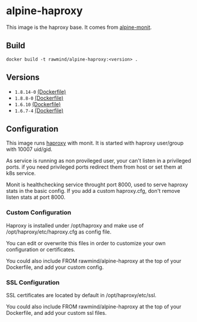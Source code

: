 alpine-haproxy 
==============

This image is the haproxy base. It comes from [alpine-monit][alpine-monit].

## Build

```
docker build -t rawmind/alpine-haproxy:<version> .
```

## Versions

- `1.8.14-0` [(Dockerfile)](https://github.com/rawmind0/alpine-haproxy/blob/1.8.14-0/Dockerfile)
- `1.8.8-0` [(Dockerfile)](https://github.com/rawmind0/alpine-haproxy/blob/1.8.8-0/Dockerfile)
- `1.6.10` [(Dockerfile)](https://github.com/rawmind0/alpine-haproxy/blob/1.6.10/Dockerfile)
- `1.6.7-4` [(Dockerfile)](https://github.com/rawmind0/alpine-haproxy/blob/1.6.7-4/Dockerfile)


## Configuration

This image runs [haproxy][haproxy] with monit. It is started with haproxy user/group with 10007 uid/gid.

As service is running as non provileged user, your can't listen in a privileged ports. if you need privileged ports redirect them from host or set them at k8s service.

Monit is healthchecking service throught port 8000, used to serve haproxy stats in the basic config. If you add a custom haproxy.cfg, don't remove listen stats at port 8000. 

### Custom Configuration

Haproxy is installed under /opt/haproxy and make use of /opt/haproxy/etc/haproxy.cfg as config file.

You can edit or overwrite this files in order to customize your own configuration or certificates.

You could also include FROM rawmind/alpine-haproxy at the top of your Dockerfile, and add your custom config.


### SSL Configuration

SSL certificates are located by default in /opt/haproxy/etc/ssl. 

You could also include FROM rawmind/alpine-haproxy at the top of your Dockerfile, and add your custom ssl files.


[alpine-monit]: https://github.com/rawmind0/alpine-monit/
[haproxy]: http://www.haproxy.org/

